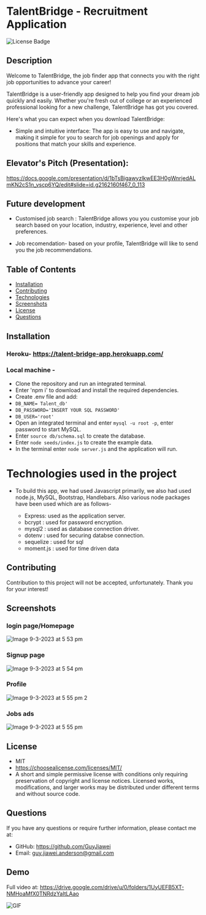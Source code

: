 # TalentBridge - Recruitment Application

  ![License Badge](https://img.shields.io/badge/license-MIT-green.svg)

  ## Description
Welcome to TalentBridge, the job finder app that connects you with the right job opportunities to advance your career!

TalentBridge is a user-friendly app designed to help you find your dream job quickly and easily. Whether you're fresh out of college or an experienced professional looking for a new challenge, TalentBridge has got you covered.

Here's what you can expect when you download TalentBridge:

- Simple and intuitive interface: The app is easy to use and navigate, making it simple for you to search for job openings and apply for positions that match your skills and experience.

## Elevator's Pitch (Presentation):
 https://docs.google.com/presentation/d/1bTsBigawyzlkwEE3H0gWnrjedALmKN2cS1n_vscp6YQ/edit#slide=id.g2162160f467_0_113
 
 
## Future development
- Customised job search : TalentBridge allows you you customise your job search based on your location, industry, experience, level and other preferences.

-  Job recomendation- based on your profile, TalentBridge will like to send you the job recommendations.


## Table of Contents

* [Installation](#installation)
* [Contributing](#contrubuting)
* [Technologies](#technologies)
* [Screenshots](#screenshots)
* [License](#license)
* [Questions](#questions)

## Installation

### Heroku- https://talent-bridge-app.herokuapp.com/

### Local machine -
- Clone the repository and run an integrated terminal.
- Enter 'npm i' to download and install the required dependencies.
- Create .env file and add: 
- `DB_NAME= Talent_db'`
- `DB_PASSWORD='INSERT YOUR SQL PASSWORD'`
- `DB_USER='root'`
- Open an integrated terminal and enter `mysql -u root -p`, enter password to start MySQL.
- Enter `source db/schema.sql` to create the database.
- Enter `node seeds/index.js` to create the example data.
- In the terminal enter `node server.js` and the application will run.


# Technologies used in the project
- To build this app, we had used Javascript primarily, we also had used node.js, MySQL, Bootstrap, Handlebars. Also various node packages have been used 
  which are as follows-
  
  - Express: used as the application server.
  - bcrypt : used for password encryption.
  - mysql2 : used as database connection driver.
  - dotenv : used for securing databse connection.
  - sequelize : used for sql
  - moment.js : used for time driven data

## Contributing

Contribution to this project will not be accepted, unfortunately. Thank you for your interest!


## Screenshots
### login page/Homepage
![Image 9-3-2023 at 5 53 pm](https://user-images.githubusercontent.com/117637113/223944702-9e66e8cb-23cc-4f62-a71d-f9a26bed4e80.jpg)


### Signup page
![Image 9-3-2023 at 5 54 pm](https://user-images.githubusercontent.com/117637113/223944766-500b3fb2-6d65-46aa-957d-758748c374f5.jpg)


### Profile 
![Image 9-3-2023 at 5 55 pm 2](https://user-images.githubusercontent.com/117637113/223944829-9cb336f6-7590-412a-8e11-d39f2f57576f.jpg)



### Jobs ads
![Image 9-3-2023 at 5 55 pm](https://user-images.githubusercontent.com/117637113/223944878-5bcd0a7e-a8df-444f-ac64-e4549e384ac5.jpg)

## License
- MIT
- https://choosealicense.com/licenses/MIT/
- A short and simple permissive license with conditions only requiring preservation of copyright and license notices. Licensed works, modifications, and larger works may be distributed under different terms and without source code.





## Questions

If you have any questions or require further information, please contact me at:

- GitHub: https://github.com/GuyJiawei
- Email: guy.jiawei.anderson@gmail.com

## Demo
Full video at: https://drive.google.com/drive/u/0/folders/1UyUEFB5XT-NMHoaMfX0TNRdzYaItLAao

![GIF](./assets/e-commerce_demo-gif.gif)
